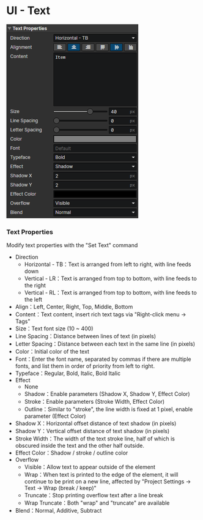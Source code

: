 # UI - Text

![](img/ui-text-1.png)

### Text Properties

Modify text properties with the "Set Text" command

- Direction
  - Horizontal - TB：Text is arranged from left to right, with line feeds down
  - Vertical - LR：Text is arranged from top to bottom, with line feeds to the right
  - Vertical - RL：Text is arranged from top to bottom, with line feeds to the left
- Align：Left, Center, Right, Top, Middle, Bottom
- Content：Text content, insert rich text tags via "Right-click menu -> Tags"
- Size：Text font size (10 ~ 400)
- Line Spacing：Distance between lines of text (in pixels)
- Letter Spacing：Distance between each text in the same line (in pixels)
- Color：Initial color of the text
- Font：Enter the font name, separated by commas if there are multiple fonts, and list them in order of priority from left to right.
- Typeface：Regular, Bold, Italic, Bold Italic
- Effect
  - None
  - Shadow：Enable parameters (Shadow X, Shadow Y, Effect Color)
  - Stroke：Enable parameters (Stroke Width, Effect Color)
  - Outline：Similar to "stroke", the line width is fixed at 1 pixel, enable parameter (Effect Color)
- Shadow X：Horizontal offset distance of text shadow (in pixels)
- Shadow Y：Vertical offset distance of text shadow (in pixels)
- Stroke Width：The width of the text stroke line, half of which is obscured inside the text and the other half outside.
- Effect Color：Shadow / stroke / outline color
- Overflow
  - Visible：Allow text to appear outside of the element
  - Wrap：When text is printed to the edge of the element, it will continue to be print on a new line, affected by "Project Settings -> Text -> Wrap (break / keep)"
  - Truncate：Stop printing overflow text after a line break
  - Wrap Truncate：Both "wrap" and "truncate" are available
- Blend：Normal, Additive, Subtract
